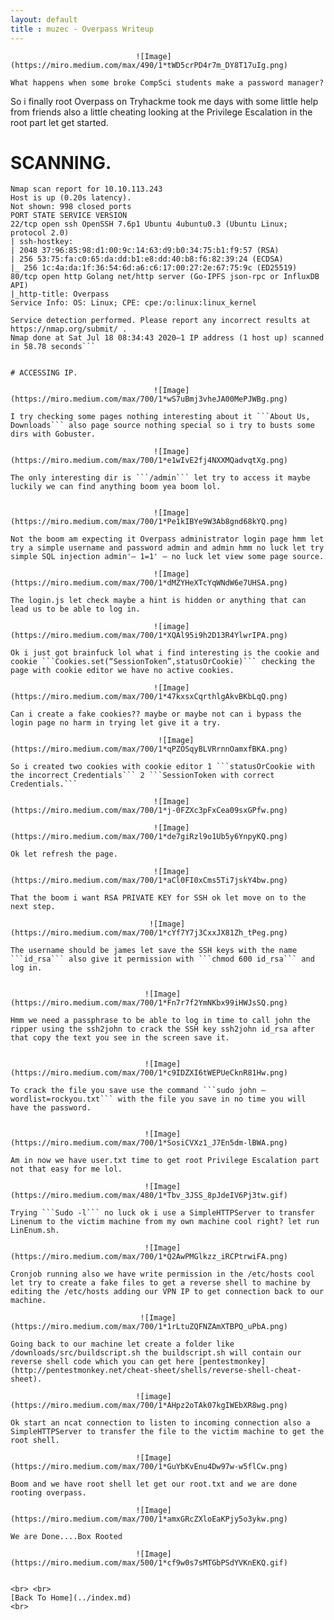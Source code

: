 ```yaml
---
layout: default
title : muzec - Overpass Writeup
---
```


                                ![Image](https://miro.medium.com/max/490/1*tWD5crPD4r7m_DY8T17uIg.png)

```What happens when some broke CompSci students make a password manager?```

So i finally root Overpass on Tryhackme took me days with some little help from friends also a little cheating looking at the Privilege Escalation in the root part let get started.

# SCANNING.


```Nmap 7.80 scan initiated Sat Jul 18 08:33:44 2020 as: nmap -sC -sV -oA nmap 10.10.113.243
Nmap scan report for 10.10.113.243
Host is up (0.20s latency).
Not shown: 998 closed ports
PORT STATE SERVICE VERSION
22/tcp open ssh OpenSSH 7.6p1 Ubuntu 4ubuntu0.3 (Ubuntu Linux; protocol 2.0)
| ssh-hostkey:
| 2048 37:96:85:98:d1:00:9c:14:63:d9:b0:34:75:b1:f9:57 (RSA)
| 256 53:75:fa:c0:65:da:dd:b1:e8:dd:40:b8:f6:82:39:24 (ECDSA)
|_ 256 1c:4a:da:1f:36:54:6d:a6:c6:17:00:27:2e:67:75:9c (ED25519)
80/tcp open http Golang net/http server (Go-IPFS json-rpc or InfluxDB API)
|_http-title: Overpass
Service Info: OS: Linux; CPE: cpe:/o:linux:linux_kernel

Service detection performed. Please report any incorrect results at https://nmap.org/submit/ .
Nmap done at Sat Jul 18 08:34:43 2020–1 IP address (1 host up) scanned in 58.78 seconds```


# ACCESSING IP.

                                ![Image](https://miro.medium.com/max/700/1*wS7uBmj3vheJA00MePJWBg.png)

I try checking some pages nothing interesting about it ```About Us, Downloads``` also page source nothing special so i try to busts some dirs with Gobuster.

                                ![Image](https://miro.medium.com/max/700/1*e1wIvE2fj4NXXMQadvqtXg.png)

The only interesting dir is ```/admin``` let try to access it maybe luckily we can find anything boom yea boom lol.


                                ![Image](https://miro.medium.com/max/700/1*Pe1kIBYe9W3Ab8gnd68kYQ.png)

Not the boom am expecting it Overpass administrator login page hmm let try a simple username and password admin and admin hmm no luck let try simple SQL injection admin'— 1=1' — no luck let view some page source.

                                ![Image](https://miro.medium.com/max/700/1*dMZYHeXTcYqWNdW6e7UHSA.png)

The login.js let check maybe a hint is hidden or anything that can lead us to be able to log in.

                                ![image](https://miro.medium.com/max/700/1*XQAl95i9h2D13R4YlwrIPA.png)

Ok i just got brainfuck lol what i find interesting is the cookie and cookie ```Cookies.set(“SessionToken”,statusOrCookie)``` checking the page with cookie editor we have no active cookies.

                                ![Image](https://miro.medium.com/max/700/1*47kxsxCqrthlgAkvBKbLqQ.png)

Can i create a fake cookies?? maybe or maybe not can i bypass the login page no harm in trying let give it a try.

                                 ![Image](https://miro.medium.com/max/700/1*qPZOSqyBLVRrnnOamxfBKA.png)

So i created two cookies with cookie editor 1 ```statusOrCookie with the incorrect Credentials``` 2 ```SessionToken with correct Credentials.```

                                ![Image](https://miro.medium.com/max/700/1*j-0FZXc3pFxCea09sxGPfw.png)

                                ![Image](https://miro.medium.com/max/700/1*de7giRzl9o1Ub5y6YnpyKQ.png)

Ok let refresh the page.

                                ![Image](https://miro.medium.com/max/700/1*aCl0FI0xCms5Ti7jskY4bw.png)

That the boom i want RSA PRIVATE KEY for SSH ok let move on to the next step.

                               ![Image](https://miro.medium.com/max/700/1*cYf7Y7j3CxxJX81Zh_tPeg.png)

The username should be james let save the SSH keys with the name ```id_rsa``` also give it permission with ```chmod 600 id_rsa``` and log in.


                              ![Image](https://miro.medium.com/max/700/1*Fn7r7f2YmNKbx99iHWJsSQ.png)

Hmm we need a passphrase to be able to log in time to call john the ripper using the ssh2john to crack the SSH key ssh2john id_rsa after that copy the text you see in the screen save it.


                              ![Image](https://miro.medium.com/max/700/1*c9IDZXI6tWEPUeCknR81Hw.png)

To crack the file you save use the command ```sudo john — wordlist=rockyou.txt``` with the file you save in no time you will have the password.


                              ![Image](https://miro.medium.com/max/700/1*SosiCVXz1_J7En5dm-lBWA.png)

Am in now we have user.txt time to get root Privilege Escalation part not that easy for me lol.

                              ![Image](https://miro.medium.com/max/480/1*Tbv_3JSS_8pJdeIV6Pj3tw.gif)

Trying ```Sudo -l``` no luck ok i use a SimpleHTTPServer to transfer Linenum to the victim machine from my own machine cool right? let run LinEnum.sh.

                              ![Image](https://miro.medium.com/max/700/1*Q2AwPMGlkzz_iRCPtrwiFA.png)

Cronjob running also we have write permission in the /etc/hosts cool let try to create a fake files to get a reverse shell to machine by editing the /etc/hosts adding our VPN IP to get connection back to our machine.

                             ![Image](https://miro.medium.com/max/700/1*1rLtuZQFNZAmXTBPQ_uPbA.png)

Going back to our machine let create a folder like /downloads/src/buildscript.sh the buildscript.sh will contain our reverse shell code which you can get here [pentestmonkey](http://pentestmonkey.net/cheat-sheet/shells/reverse-shell-cheat-sheet).

                            ![image](https://miro.medium.com/max/700/1*AHpz2oTAk07kgIWEbXR8wg.png)

Ok start an ncat connection to listen to incoming connection also a SimpleHTTPServer to transfer the file to the victim machine to get the root shell.

                            ![Image](https://miro.medium.com/max/700/1*GuYbKvEnu4Dw97w-w5flCw.png)

Boom and we have root shell let get our root.txt and we are done rooting overpass.

                            ![Image](https://miro.medium.com/max/700/1*amxGRcZXloEaKPjy5o3ykw.png)

We are Done....Box Rooted

                            ![Image](https://miro.medium.com/max/500/1*cf9w0s7sMTGbPSdYVKnEKQ.gif)


<br> <br>
[Back To Home](../index.md)
<br>


